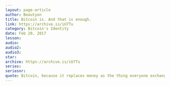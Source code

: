 ```yaml
---
layout: page-article
author: Beautyon
title: Bitcoin is. And that is enough.
link: https://archive.is/iU7Tu
category: Bitcoin's Identity
date: Feb 20, 2017
lesson: 
audio: 
audio2: 
audio3: 
star: 
archive: https://archive.is/iU7Tu
series: 
seriesnr: 
quote: Bitcoin, because it replaces money as the thing everyone exchanges for goods and services, will be the biggest software project in the history of the world, touching more people than television did, and spreading prosperity everywhere at the speed of light, eliminating payer and identity fraud, opening the third world to e-commerce, and saving everyone billions. Anything that stops this, slows it down, increases friction, and seeks to prevent its spread is against humanity.
---
```

